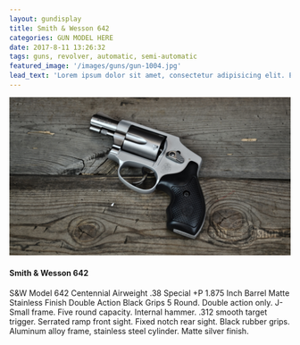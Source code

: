```yaml
---
layout: gundisplay
title: Smith & Wesson 642
categories: GUN MODEL HERE
date: 2017-8-11 13:26:32
tags: guns, revolver, automatic, semi-automatic
featured_image: '/images/guns/gun-1004.jpg'
lead_text: 'Lorem ipsum dolor sit amet, consectetur adipisicing elit. Expedita maiores quisquam id sunt, a architecto molestias velit, distinctio quidem non, nostrum provident quibusdam enim. Neque ipsam temporibus commodi facere minima.'
---
```


<div>
<img src="/images/guns/gun-1004.jpg" alt="Smith & Wesson" />
</div>

####  Smith & Wesson 642
S&W Model 642 Centennial Airweight .38 Special +P 1.875 Inch Barrel Matte Stainless Finish Double Action Black Grips 5 Round. Double action only. J-Small frame. Five round capacity. Internal hammer. .312 smooth target trigger. Serrated ramp front sight. Fixed notch rear sight. Black rubber grips. Aluminum alloy frame, stainless steel cylinder. Matte silver finish.
